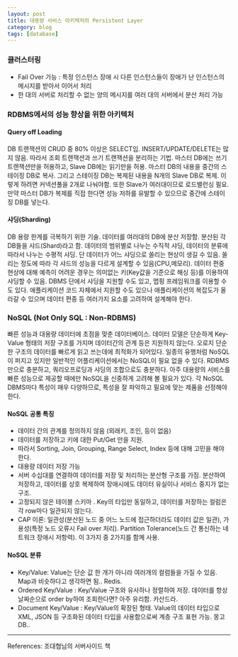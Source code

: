 ```yaml
---
layout: post
title: 대용량 서비스 아키텍처의 Persistent Layer
category: blog
tags: [database]
---
```

### 클러스터링
- Fail Over 가능 : 특정 인스턴스 장애 시 다른 인스턴스들이 장애가 난 인스턴스의 메시지를 받아서 이어서 처리
- 한 대의 서버로 처리할 수 없는 양의 메시지를 여러 대의 서버에서 분산 처리 가능

### RDBMS에서의 성능 향상을 위한 아키텍처 

#### Query off Loading
DB 트랜잭션의 CRUD 중 80% 이상은 SELECT임. INSERT/UPDATE/DELETE는 많지 않음. 따라서 조회 트랜잭션과 쓰기 트랜잭션을 분리하는 기법. 마스터 DB에는 쓰기 트랜잭션만을 허용하고, Slave DB에는 읽기만을 허용. 마스터 DB의 내용을 중간의 스테이징 DB로 복사. 그리고 스테이징 DB는 복제된 내용을 N개의 Slave DB로 복제. 이렇게 하려면 커넥션풀을 2개로 나눠야함. 또한 Slave가 여러대이므로 로드밸런싱 필요. 만약 마스터 DB가 복제를 직접 한다면 성능 저하를 유발할 수 있으므로 중간에 스테이징 DB를 넣는다. 

#### 샤딩(Sharding)
DB 용량 한계를 극복하기 위한 기술. 데이터를 여러대의 DB에 분산 저장함. 분산된 각 DB들을 샤드(Shard)라고 함. 데이터의 범위별로 나누는 수직적 샤딩, 데이터의 분류에 따라서 나누는 수평적 샤딩. 단 데이터가 어느 샤딩으로 쏠리는 현상이 생길 수 있음. 쏠리는 정도에 따라 각 샤드의 성능을 다르게 설계할 수 있음(CPU,메모리). 데이터 편중 현상에 대해 예측이 어려운 경우는 의미없는 키(Key값을 기준으로 해싱 등)를 이용하여 샤딩할 수 있음. DBMS 단에서 샤딩을 지원할 수도 있고, 맵핑 프레임워크를 이용할 수도 있다. 애플리케이션 코드 자체에서 지원할 수도 있으나 애플리케이션의 복잡도가 올라갈 수 있으며 데이터 편중 등 여러가지 요소를 고려하여 설계해야 한다.


### NoSQL (Not Only SQL : Non-RDBMS)
빠른 성능과 대용량 데이터에 초점을 맞춘 데이터베이스. 데이터 모델은 단순하게 Key-Value 형태의 저장 구조를 가지며 데이터간의 관계 등은 지원하지 않는다. 오로지 단순한 구조의 데이터를 빠르게 읽고 쓰는데에 최적화가 되어있다. 일종의 유행처럼 NoSQL이 퍼지고 있지만 일반적인 어플리케이션에서는 NoSQL이 필요 없을 수 있다. RDBMS만으로 충분하고, 쿼리오프로딩과 샤딩의 조합으로도 충분하다. 아주 대용량의 서비스를 빠른 성능으로 제공할 때에만 NoSQL을 신중하게 고려해 볼 필요가 있다. 각 NoSQL DBMS마다 특성이 매우 다양하므로, 특성을 잘 파악하고 필요에 맞는 제품을 선정해야 한다.

#### NoSQL 공통 특징
- 데이터 간의 관계를 정의하지 않음 (외래키, 조인, 등이 없음)
- 데이터를 저장하고 키에 대한 Put/Get 만을 지원.
- 따라서 Sorting, Join, Grouping, Range Select, Index 등에 대해 고민을 해야 한다. 
- 대용량 데이터 저장 가능 
- 서버 수십대를 연결하여 데이터를 저장 및 처리하는 분산형 구조를 가짐. 분산하여 저장하고, 데이터를 상호 복제하여 장애시에도 데이터 유실이나 서비스 중지가 없는 구조.
- 고정되지 않은 테이블 스키마 . Key의 타입만 동일하고, 데이터를 저장하는 컬럼은 각 row마다 일관되지 않는다.
- CAP 이론: 일관성(분산된 노드 중 어느 노드에 접근하더라도 데이터 값은 일관), 가용성(특정 노드 오류시 Fail over 처리). Partition Tolerance(노드 간 통신하는 네트워크 장애시 저항력). 이 3가지 중 2가지를 함께 사용.

#### NoSQL 분류
- Key/Value: Value는 단순 값 한 개가 아니라 여러개의 컬럼들을 가질 수 있음. Map과 비슷하다고 생각하면 됨.. Redis.
- Ordered Key/Value : Key/Value 구조와 유사하나 정렬하여 저장. 데이터를 항상 날짜순으로 order by하여 조회한다면? 아주 유리함. 카산드라.
- Document Key/Value : Key/Value의 확장된 형태. Value의 데이터 타입으로 XML, JSON 등 구조화된 데이터 타입을 사용함으로써 계층 구조 표현 가능. 몽고DB..

-----

References: 조대협님의 서버사이드 책 
